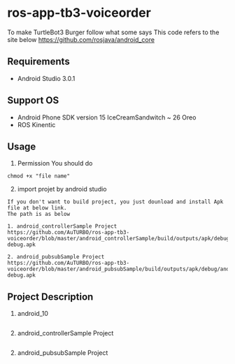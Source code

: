 # ros-app-tb3-voiceorder
To make TurtleBot3 Burger follow what some says
This code refers to the site below
https://github.com/rosjava/android_core

## Requirements

* Android Studio 3.0.1

## Support OS

* Android Phone SDK version 15 IceCreamSandwitch  ~ 26 Oreo
* ROS Kinentic

## Usage

1. Permission
You should do
```
chmod +x "file name"
```
2. import projet by android studio 
```
If you don't want to build project, you just dounload and install Apk file at below link. 
The path is as below

1. android_controllerSample Project
https://github.com/AuTURBO/ros-app-tb3-voiceorder/blob/master/android_controllerSample/build/outputs/apk/debug/android_controllerSample-debug.apk

2. android_pubsubSample Project
https://github.com/AuTURBO/ros-app-tb3-voiceorder/blob/master/android_pubsubSample/build/outputs/apk/debug/android_pubsubSample-debug.apk
```

## Project Description

1. android_10
``` 
```
2. android_controllerSample Project
```
```
2. android_pubsubSample Project
```
```
